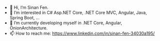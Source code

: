 - 👋 Hi, I’m Sinan Fen.
- 👀 I’m interested in C# Asp.NET Core, .NET Core MVC, Angular, Java, Spring Boot, ...
- 🌱 I’m currently developing myself in .NET Core, Angular, OnionArchitecture.
- 📫 How to reach me: https://www.linkedin.com/in/sinan-fen-34030a195/

<!---
sinanfen/sinanfen is a ✨ special ✨ repository because its `README.md` (this file) appears on your GitHub profile.
You can click the Preview link to take a look at your changes.
--->
